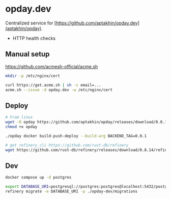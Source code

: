 # opday.dev

Centralized service for [https://github.com/aptakhin/opday.dev](aptakhin/opday).

* HTTP health checks

## Manual setup

https://github.com/acmesh-official/acme.sh

```bash
mkdir -p /etc/nginx/cert

curl https://get.acme.sh | sh -s email=...
acme.sh --issue -d opday.dev -w /etc/nginx/cert
```

## Deploy

```bash
# From linux
wget -O opday https://github.com/aptakhin/opday/releases/download/0.0.1/opday-x86_64-unknown-linux
chmod +x opday

./opday docker build-push-deploy --build-arg BACKEND_TAG=0.0.1

# get refinery_cli https://github.com/rust-db/refinery
wget https://github.com/rust-db/refinery/releases/download/0.8.14/refinery-0.8.14-x86_64-apple-darwin.tar.gz
```


## Dev

```bash
docker compose up -d postgres

export DATABASE_URI=postgresql://postgres:postgres@localhost:5432/postgres
refinery migrate -e DATABASE_URI -p ./opday-dev/migrations
```

